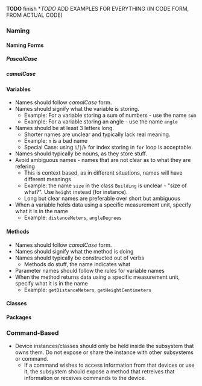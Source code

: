 **TODO** finish
**TODO* ADD EXAMPLES FOR EVERYTHING (IN CODE FORM, FROM ACTUAL CODE)

### Naming

#### Naming Forms

##### _PascalCase_

##### _camalCase_

#### Variables

- Names should follow _camalCase_ form.
- Names should signify what the variable is storing.
    - Example: For a variable storing a sum of numbers - use the name `sum`
    - Example: For a variable storing an angle - use the name `angle`
- Names should be at least 3 letters long.
    - Shorter names are unclear and typically lack real meaning.
    - Example: `n` is a bad name
    - Special Case: using `i`/`j`/`k` for index storing in `for` loop is acceptable.
- Names should typically be nouns, as they store stuff.
- Avoid ambiguous names - names that are not clear as to what they are refering
    - This is context based, as in different situations, names will have different meanings
    - Example: the name `size` in the class `Building` is unclear - "size of what?". Use `height` instead (for instance).
    - Long but clear names are preferable over short but ambiguous
- When a variable holds data using a specific measurement unit, specify what it is in the name
    - Example: `distanceMeters`, `angleDegrees`

#### Methods

- Names should follow _camalCase_ form.
- Names should signify what the method is doing
- Names should typically be constructed out of verbs
    - Methods do stuff, the name indicates what
- Parameter names should follow the rules for variable names
- When the method returns data using a specific measurement unit, specify what it is in the name
    - Example: `getDistanceMeters`, `getHeightCentimeters`

#### Classes


#### Packages

### Command-Based

- Device instances/classes should only be held inside the subsystem that owns them. Do not expose or share the instance with other subsystems or command.
    - If a command wishes to access information from that devices or use it, the subsystem should expose a method that retreives that information or receives commands to the device.
